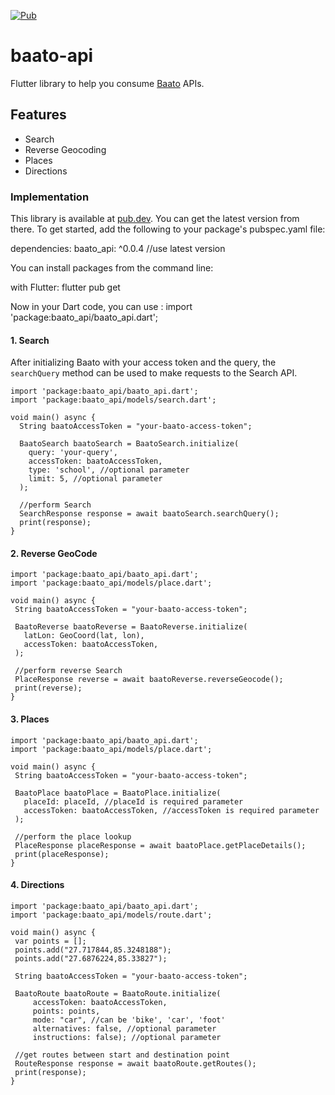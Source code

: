 [![Pub](https://img.shields.io/pub/v/baato_api.svg)](https://pub.dev/packages/baato_api)

# baato-api

Flutter library to help you consume [Baato](https://baato.io) APIs.

## Features

* Search
* Reverse Geocoding
* Places
* Directions

### Implementation

This library is available at [pub.dev](https://pub.dev/packages/baato_api/). You can get the latest version from there. To get started, add the following to your package's pubspec.yaml file:

dependencies:
  baato_api: ^0.0.4 //use latest version

You can install packages from the command line:

with Flutter: flutter pub get

Now in your Dart code, you can use : import 'package:baato_api/baato_api.dart';

 #### 1. Search 
 After initializing Baato with your access token and the query, the `searchQuery` method can be used to make requests to the Search API.
 
```
import 'package:baato_api/baato_api.dart';
import 'package:baato_api/models/search.dart';

void main() async {
  String baatoAccessToken = "your-baato-access-token";

  BaatoSearch baatoSearch = BaatoSearch.initialize(
    query: 'your-query',
    accessToken: baatoAccessToken,
    type: 'school', //optional parameter
    limit: 5, //optional parameter
  );

  //perform Search
  SearchResponse response = await baatoSearch.searchQuery();
  print(response);
}

```
 #### 2. Reverse GeoCode

 ```
import 'package:baato_api/baato_api.dart';
import 'package:baato_api/models/place.dart';

void main() async {
  String baatoAccessToken = "your-baato-access-token";

  BaatoReverse baatoReverse = BaatoReverse.initialize(
    latLon: GeoCoord(lat, lon),
    accessToken: baatoAccessToken,
  );

  //perform reverse Search
  PlaceResponse reverse = await baatoReverse.reverseGeocode();
  print(reverse);
}

```
#### 3. Places

 ```
import 'package:baato_api/baato_api.dart';
import 'package:baato_api/models/place.dart';

void main() async {
  String baatoAccessToken = "your-baato-access-token";

  BaatoPlace baatoPlace = BaatoPlace.initialize(
    placeId: placeId, //placeId is required parameter
    accessToken: baatoAccessToken, //accessToken is required parameter
  );

  //perform the place lookup
  PlaceResponse placeResponse = await baatoPlace.getPlaceDetails();
  print(placeResponse);
}

```
#### 4. Directions

 ```
import 'package:baato_api/baato_api.dart';
import 'package:baato_api/models/route.dart';

void main() async {
  var points = [];
  points.add("27.717844,85.3248188");
  points.add("27.6876224,85.33827");

  String baatoAccessToken = "your-baato-access-token";

  BaatoRoute baatoRoute = BaatoRoute.initialize(
      accessToken: baatoAccessToken,
      points: points,
      mode: "car", //can be 'bike', 'car', 'foot'
      alternatives: false, //optional parameter
      instructions: false); //optional parameter

  //get routes between start and destination point
  RouteResponse response = await baatoRoute.getRoutes();
  print(response);
}

```
